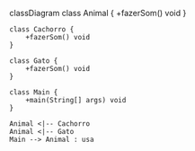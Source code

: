 classDiagram
class Animal {
+fazerSom() void
}

    class Cachorro {
        +fazerSom() void
    }

    class Gato {
        +fazerSom() void
    }

    class Main {
        +main(String[] args) void
    }

    Animal <|-- Cachorro
    Animal <|-- Gato
    Main --> Animal : usa
